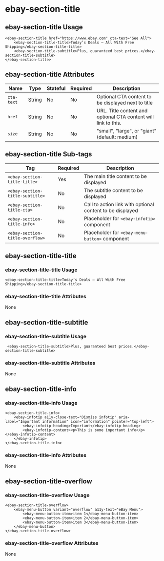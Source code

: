 # ebay-section-title

## ebay-section-title Usage

```marko
<ebay-section-title href="https://www.ebay.com" cta-text="See All">
    <ebay-section-title-title>Today’s Deals – All With Free Shipping</ebay-section-title-title>
    <ebay-section-title-subtitle>Plus, guaranteed best prices.</ebay-section-title-subtitle>
</ebay-section-title>
```

## ebay-section-title Attributes

Name | Type | Stateful | Required | Description
--- | --- | --- | --- | ---
`cta-text` | String | No | No | Optional CTA content to be displayed next to title
`href` | String | No | No | URL. Title content and optional CTA content will link to this.
`size` | String | No | No | "small", "large", or "giant" (default: medium)

## ebay-section-title Sub-tags

Tag | Required | Description
--- | --- | ---
`<ebay-section-title-title>` | Yes | The main title content to be displayed
`<ebay-section-title-subtitle>` | No | The subtitle content to be displayed
`<ebay-section-title-cta>` | No | Call to action link with optional content to be displayed
`<ebay-section-title-info>` | No | Placeholder for `<ebay-infotip>` component
`<ebay-section-title-overflow>` | No | Placeholder for `<ebay-menu-button>` component

## ebay-section-title-title

### ebay-section-title-title Usage

```marko
<ebay-section-title-title>Today’s Deals – All With Free Shipping</ebay-section-title-title>
```

### ebay-section-title-title Attributes

None

## ebay-section-title-subtitle

### ebay-section-title-subtitle Usage

```marko
 <ebay-section-title-subtitle>Plus, guaranteed best prices.</ebay-section-title-subtitle>
```

### ebay-section-title-subtitle Attributes

None

## ebay-section-title-info

### ebay-section-title-info Usage

```marko
<ebay-section-title-info>
    <ebay-infotip a11y-close-text="Dismiss infotip" aria-label="Important information" icon="information" pointer="top-left">
        <ebay-infotip-heading>Important</ebay-infotip-heading>
        <ebay-infotip-content><p>This is some important info</p></ebay-infotip-content>
    </ebay-infotip>
</ebay-section-title-info>
```

### ebay-section-title-info Attributes

None

## ebay-section-title-overflow

### ebay-section-title-overflow Usage

```marko
<ebay-section-title-overflow>
    <ebay-menu-button variant="overflow" a11y-text="eBay Menu">
        <ebay-menu-button-item>item 1</ebay-menu-button-item>
        <ebay-menu-button-item>item 2</ebay-menu-button-item>
        <ebay-menu-button-item>item 3</ebay-menu-button-item>
    </ebay-menu-button>
</ebay-section-title-overflow>
```

### ebay-section-title-overflow Attributes

None
